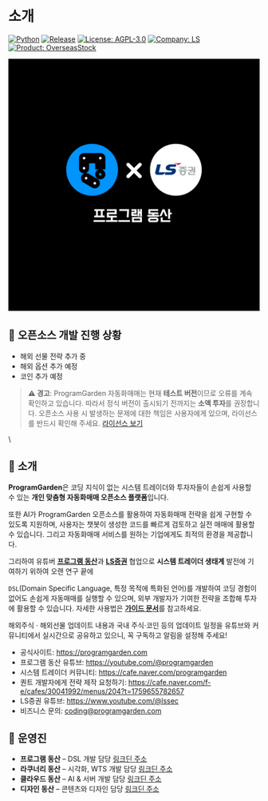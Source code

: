 # 소개

[![Python](https://img.shields.io/badge/python-3.9%2B-blue?logo=python\&logoColor=white)](https://www.python.org/) [![Release](https://img.shields.io/github/v/tag/programgarden/programgarden?label=release\&sort=semver\&logo=github)](https://github.com/programgarden/programgarden/releases) [![License: AGPL-3.0](https://img.shields.io/badge/License-AGPL_3.0-blue.svg)](LICENSE/) [![Company: LS](https://img.shields.io/badge/%EC%A7%80%EC%9B%90%EB%90%98%EB%8A%94_%EC%A6%9D%EA%B6%8C%EC%82%AC-LS%EC%A6%9D%EA%B6%8C-008FC7.svg)](./) [![Product: OverseasStock](https://img.shields.io/badge/%EC%A7%80%EC%9B%90%EB%90%98%EB%8A%94_%EC%9E%90%EB%8F%99%EB%A7%A4%EB%A7%A4-%ED%95%B4%EC%99%B8%EC%A3%BC%EC%8B%9D,%ED%95%B4%EC%99%B8%EC%84%A0%EB%AC%BC-purple.svg)](./)

![programgarden 그리고 ls](docs/images/programgarden_ls.png)

## 👏 오픈소스 개발 진행 상황

* 해외 선물 전략 추가 중
* 해외 옵션 추가 예정
* 코인 추가 예정

> **⚠️ 경고**: ProgramGarden 자동화매매는 현재 **테스트 버전**이므로 오류를 계속 확인하고 있습니다. 따라서 정식 버전이 출시되기 전까지는 **소액 투자**를 권장합니다. 오픈소스 사용 시 발생하는 문제에 대한 책임은 사용자에게 있으며, 라이선스를 반드시 확인해 주세요. [라이선스 보기](https://github.com/programgarden/programgarden?tab=AGPL-3.0-1-ov-file#readme)

\


## 📌 소개

**ProgramGarden**은 코딩 지식이 없는 시스템 트레이더와 투자자들이 손쉽게 사용할 수 있는 **개인 맞춤형 자동화매매 오픈소스 플랫폼**입니다. 

또한 AI가 ProgramGarden 오픈소스를 활용하여 자동화매매 전략을 쉽게 구현할 수 있도록 지원하며, 사용자는 챗봇이 생성한 코드를 빠르게 검토하고 실전 매매에 활용할 수 있습니다. 그리고 자동화매매 서비스를 원하는 기업에게도 최적의 환경을 제공합니다.

그리하여 유튜버 [**프로그램 동산**](https://programgarden.com)과 [**LS증권**](https://ls-sec.co.kr) 협업으로 **시스템 트레이더 생태계** 발전에 기여하기 위하여 오랜 연구 끝에

`DSL`(Domain Specific Language, 특정 목적에 특화된 언어)를 개발하여 코딩 경험이 없어도 손쉽게 자동매매를 실행할 수 있으며, 외부 개발자가 기여한 전략을 조합해 투자에 활용할 수 있습니다. 자세한 사용법은 [**가이드 문서**](https://programgarden.gitbook.io/docs)를 참고하세요.

해외주식 · 해외선물 업데이트 내용과 국내 주식·코인 등의 업데이트 일정을 유튜브와 커뮤니티에서 실시간으로 공유하고 있으니, 꼭 구독하고 알림을 설정해 주세요!

* 공식사이트: https://programgarden.com
* 프로그램 동산 유튜브: https://youtube.com/@programgarden
* 시스템 트레이더 커뮤니티: https://cafe.naver.com/programgarden
* 퀀트 개발자에게 전략 제작 요청하기: https://cafe.naver.com/f-e/cafes/30041992/menus/204?t=1759655782657
* LS증권 유튜브: https://www.youtube.com/@lssec
* 비즈니스 문의: coding@programgarden.com



## 👥 운영진

* **프로그램 동산** – DSL 개발 담당 [링크딘 주소](https://www.linkedin.com/in/masterjyj/)
* **라쿠너리 동산** – 시각화, WTS 개발 담당 [링크딘 주소](https://www.linkedin.com/in/rakunary)
* **클라우드 동산** – AI & 서버 개발 담당 [링크딘 주소](https://www.linkedin.com/in/philip-sung-jae-cho/)
* **디자인 동산** – 콘텐츠와 디자인 담당 [링크딘 주소](https://www.linkedin.com/in/jina-jang-4561b717a/)
